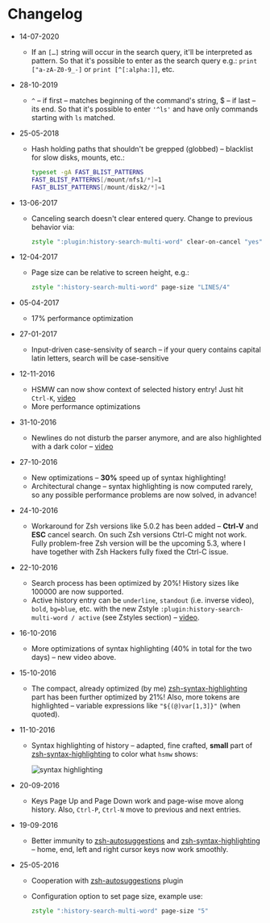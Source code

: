 # Changelog

- 14-07-2020

  - If an `[…]` string will occur in the search query, it'll be interpreted as
    pattern. So that it's possible to enter as the search query e.g.: `print ["a-zA-Z0-9_-]` or `print [^[:alpha:]]`, etc.

- 28-10-2019

  - `^` – if first – matches beginning of the command's string, $ – if last –
    its end. So that it's possible to enter `'^ls'` and have only commands
    starting with `ls` matched.

- 25-05-2018

  - Hash holding paths that shouldn't be grepped (globbed) – blacklist for slow disks, mounts, etc.:

    ```zsh
    typeset -gA FAST_BLIST_PATTERNS
    FAST_BLIST_PATTERNS[/mount/nfs1/*]=1
    FAST_BLIST_PATTERNS[/mount/disk2/*]=1
    ```

- 13-06-2017

  - Canceling search doesn't clear entered query. Change to previous behavior via:

    ```zsh
    zstyle ":plugin:history-search-multi-word" clear-on-cancel "yes"
    ```

- 12-04-2017

  - Page size can be relative to screen height, e.g.:

    ```zsh
    zstyle ":history-search-multi-word" page-size "LINES/4"
    ```

- 05-04-2017

  - 17% performance optimization

- 27-01-2017

  - Input-driven case-sensivity of search – if your query contains capital latin letters, search will be case-sensitive

- 12-11-2016

  - HSMW can now show context of selected history entry! Just hit `Ctrl-K`, [video](https://asciinema.org/a/92516)
  - More performance optimizations

- 31-10-2016

  - Newlines do not disturb the parser anymore, and are also highlighted with a dark color – [video](https://asciinema.org/a/91159)

- 27-10-2016

  - New optimizations – **30%** speed up of syntax highlighting!
  - Architectural change – syntax highlighting is now computed rarely, so any possible performance problems are now solved, in advance!

- 24-10-2016

  - Workaround for Zsh versions like 5.0.2 has been added – **Ctrl-V** and **ESC** cancel search. On such Zsh
    versions Ctrl-C might not work. Fully problem-free Zsh version will be the upcoming 5.3, where
    I have together with Zsh Hackers fully fixed the Ctrl-C issue.

- 22-10-2016

  - Search process has been optimized by 20%! History sizes like 100000 are now supported.
  - Active history entry can be `underline`, `standout` (i.e. inverse video), `bold`, `bg=blue`, etc. with
    the new Zstyle `:plugin:history-search-multi-word / active` (see Zstyles section) – [video](https://asciinema.org/a/90214).

- 16-10-2016

  - More optimizations of syntax highlighting (40% in total for the two days) – new video above.

- 15-10-2016

  - The compact, already optimized (by me) [zsh-syntax-highlighting](https://github.com/zsh-users/zsh-syntax-highlighting) part has been further optimized by 21%!
    Also, more tokens are highlighted – variable expressions like `"${(@)var[1,3]}"` (when quoted).

- 11-10-2016

  - Syntax highlighting of history – adapted, fine crafted, **small** part of [zsh-syntax-highlighting](https://github.com/zsh-users/zsh-syntax-highlighting)
    to color what `hsmw` shows:

    ![syntax highlighting](http://imagizer.imageshack.us/a/img921/1503/bMAF59.gif)

- 20-09-2016

  - Keys Page Up and Page Down work and page-wise move along history. Also, `Ctrl-P`, `Ctrl-N`
    move to previous and next entries.

- 19-09-2016

  - Better immunity to [zsh-autosuggestions](https://github.com/zsh-users/zsh-autosuggestions)
    and [zsh-syntax-highlighting](https://github.com/zsh-users/zsh-syntax-highlighting) – home,
    end, left and right cursor keys now work smoothly.

- 25-05-2016

  - Cooperation with
    [zsh-autosuggestions](https://github.com/zsh-users/zsh-autosuggestions)
    plugin
  - Configuration option to set page size, example use:

    ```zsh
    zstyle ":history-search-multi-word" page-size "5"
    ```
